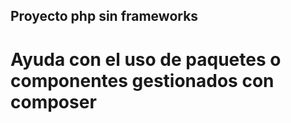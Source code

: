 ## Proyecto php sin frameworks

# Ayuda con el uso de paquetes o componentes gestionados con composer
